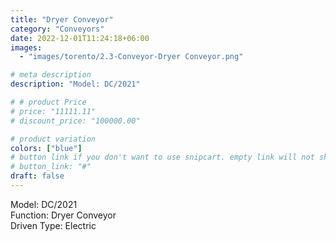 ```yaml
---
title: "Dryer Conveyor"
category: "Conveyors"
date: 2022-12-01T11:24:18+06:00
images:
  - "images/torento/2.3-Conveyor-Dryer Conveyor.png"

# meta description
description: "Model: DC/2021"

# # product Price
# price: "11111.11"
# discount_price: "100000.00"

# product variation
colors: ["blue"]
# button link if you don't want to use snipcart. empty link will not show button
# button_link: "#"
draft: false
---
```


Model: DC/2021 <br>
Function: Dryer Conveyor <br>
Driven Type: Electric <br>

